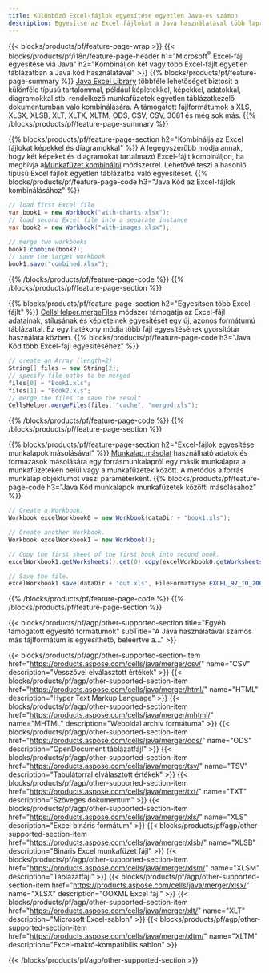 ```yaml
---
title: Különböző Excel-fájlok egyesítése egyetlen Java-es számon
description: Egyesítse az Excel fájlokat a Java használatával több lapra vagy egyetlen lapra. Egyesítse, egyesítse vagy fűzze össze az Excel-dokumentumokat a PDF-es, a Képek és a HTML-es számokkal is.
---
```

{{< blocks/products/pf/feature-page-wrap >}}
{{< blocks/products/pf/i18n/feature-page-header h1="Microsoft<sup>&reg;</sup> Excel-fájl egyesítése via Java" h2="Kombináljon két vagy több Excel-fájlt egyetlen táblázatban a Java kód használatával" >}}
{{% blocks/products/pf/feature-page-summary %}}
[Java Excel Library](/cells/hu/java/) többféle lehetőséget biztosít a különféle típusú tartalommal, például képletekkel, képekkel, adatokkal, diagramokkal stb. rendelkező munkafüzetek egyetlen táblázatkezelő dokumentumban való kombinálására. A támogatott fájlformátumok a XLS, XLSX, XLSB, XLT, XLTX, XLTM, ODS, CSV, CSV, 3081 és még sok más.
{{% /blocks/products/pf/feature-page-summary %}}

{{% blocks/products/pf/feature-page-section h2="Kombinálja az Excel fájlokat képekkel és diagramokkal" %}}
 A legegyszerűbb módja annak, hogy két képeket és diagramokat tartalmazó Excel-fájlt kombináljon, ha meghívja a[Munkafüzet.kombinálni](https://reference.aspose.com/cells/java/com.aspose.cells/workbook#combine(com.aspose.cells.Workbook)) módszerrel. Lehetővé teszi a hasonló típusú Excel fájlok egyetlen táblázatba való egyesítését.
{{% blocks/products/pf/feature-page-code h3="Java Kód az Excel-fájlok kombinálásához" %}}

```cs
// load first Excel file
var book1 = new Workbook("with-charts.xlsx");
// load second Excel file into a separate instance
var book2 = new Workbook("with-images.xlsx");

// merge two workbooks
book1.combine(book2);
// save the target workbook 
book1.save("combined.xlsx");
```
{{% /blocks/products/pf/feature-page-code %}}
{{% /blocks/products/pf/feature-page-section %}}

{{% blocks/products/pf/feature-page-section h2="Egyesítsen több Excel-fájlt" %}}
[CellsHelper.mergeFiles](https://reference.aspose.com/cells/java/com.aspose.cells/cellshelper#mergeFiles) módszer támogatja az Excel-fájl adatainak, stílusának és képleteinek egyesítését egy új, azonos formátumú táblázattal. Ez egy hatékony módja több fájl egyesítésének gyorsítótár használata közben.
{{% blocks/products/pf/feature-page-code h3="Java Kód több Excel-fájl egyesítéséhez" %}}

```cs
// create an Array (length=2)
String[] files = new String[2];
// specify file paths to be merged
files[0] = "Book1.xls";
files[1] = "Book2.xls";
// merge the files to save the result
CellsHelper.mergeFiles(files, "cache", "merged.xls");

```
{{% /blocks/products/pf/feature-page-code %}}
{{% /blocks/products/pf/feature-page-section %}}

{{% blocks/products/pf/feature-page-section h2="Excel-fájlok egyesítése munkalapok másolásával" %}}
[Munkalap.másolat](https://reference.aspose.com/cells/java/com.aspose.cells/worksheet#copy(com.aspose.cells.Worksheet)) használható adatok és formázások másolására egy forrásmunkalapról egy másik munkalapra a munkafüzeteken belül vagy a munkafüzetek között. A metódus a forrás munkalap objektumot veszi paraméterként.
{{% blocks/products/pf/feature-page-code h3="Java Kód munkalapok munkafüzetek közötti másolásához" %}}

```cs
// Create a Workbook.
Workbook excelWorkbook0 = new Workbook(dataDir + "book1.xls");

// Create another Workbook.
Workbook excelWorkbook1 = new Workbook();

// Copy the first sheet of the first book into second book.
excelWorkbook1.getWorksheets().get(0).copy(excelWorkbook0.getWorksheets().get(0));

// Save the file.
excelWorkbook1.save(dataDir + "out.xls", FileFormatType.EXCEL_97_TO_2003);
```
{{% /blocks/products/pf/feature-page-code %}}
{{% /blocks/products/pf/feature-page-section %}}

{{< blocks/products/pf/agp/other-supported-section title="Egyéb támogatott egyesítő formátumok" subTitle="A Java használatával számos más fájlformátum is egyesíthető, beleértve a..." >}}

{{< blocks/products/pf/agp/other-supported-section-item href="https://products.aspose.com/cells/java/merger/csv/" name="CSV" description="Vesszővel elválasztott értékek" >}}
{{< blocks/products/pf/agp/other-supported-section-item href="https://products.aspose.com/cells/java/merger/html/" name="HTML" description="Hyper Text Markup Language" >}}
{{< blocks/products/pf/agp/other-supported-section-item href="https://products.aspose.com/cells/java/merger/mhtml/" name="MHTML" description="Weboldal archív formátuma" >}}
{{< blocks/products/pf/agp/other-supported-section-item href="https://products.aspose.com/cells/java/merger/ods/" name="ODS" description="OpenDocument táblázatfájl" >}}
{{< blocks/products/pf/agp/other-supported-section-item href="https://products.aspose.com/cells/java/merger/tsv/" name="TSV" description="Tabulátorral elválasztott értékek" >}}
{{< blocks/products/pf/agp/other-supported-section-item href="https://products.aspose.com/cells/java/merger/txt/" name="TXT" description="Szöveges dokumentum" >}}
{{< blocks/products/pf/agp/other-supported-section-item href="https://products.aspose.com/cells/java/merger/xls/" name="XLS" description="Excel bináris formátum" >}}
{{< blocks/products/pf/agp/other-supported-section-item href="https://products.aspose.com/cells/java/merger/xlsb/" name="XLSB" description="Bináris Excel munkafüzet fájl" >}}
{{< blocks/products/pf/agp/other-supported-section-item href="https://products.aspose.com/cells/java/merger/xlsm/" name="XLSM" description="Táblázatfájl" >}}
{{< blocks/products/pf/agp/other-supported-section-item href="https://products.aspose.com/cells/java/merger/xlsx/" name="XLSX" description="OOXML Excel fájl" >}}
{{< blocks/products/pf/agp/other-supported-section-item href="https://products.aspose.com/cells/java/merger/xlt/" name="XLT" description="Microsoft Excel-sablon" >}}
{{< blocks/products/pf/agp/other-supported-section-item href="https://products.aspose.com/cells/java/merger/xltm/" name="XLTM" description="Excel-makró-kompatibilis sablon" >}}

{{< /blocks/products/pf/agp/other-supported-section >}}
